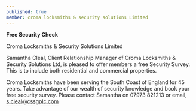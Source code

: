 ```yaml
---
published: true
member: croma locksmiths & security solutions Limited
---
```

**Free Security Check**

Croma Locksmiths & Security Solutions Limited



Samantha Cleal, Client Relationship Manager of Croma Locksmiths & Security Solutions Ltd, is pleased to offer members  a free Security Survey. This is to include both residential and commercial  properties. 

Croma Locksmiths have been serving the South Coast of England for 45 years. Take advantage of our wealth of security knowledge and book your free security survey. Please contact Samantha on 07973 821213 or email, [s.cleal@cssgplc.com]()
